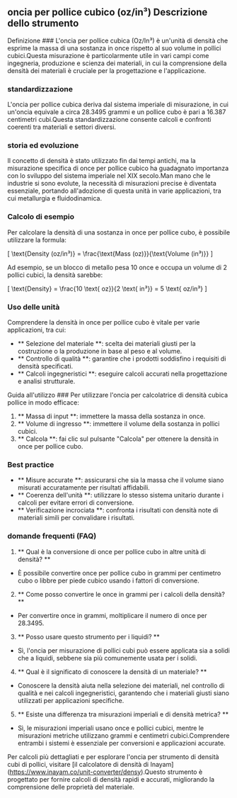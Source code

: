 ## oncia per pollice cubico (oz/in³) Descrizione dello strumento

Definizione ###
L'oncia per pollice cubica (Oz/In³) è un'unità di densità che esprime la massa di una sostanza in once rispetto al suo volume in pollici cubici.Questa misurazione è particolarmente utile in vari campi come ingegneria, produzione e scienza dei materiali, in cui la comprensione della densità dei materiali è cruciale per la progettazione e l'applicazione.

### standardizzazione
L'oncia per pollice cubica deriva dal sistema imperiale di misurazione, in cui un'oncia equivale a circa 28.3495 grammi e un pollice cubo è pari a 16.387 centimetri cubi.Questa standardizzazione consente calcoli e confronti coerenti tra materiali e settori diversi.

### storia ed evoluzione
Il concetto di densità è stato utilizzato fin dai tempi antichi, ma la misurazione specifica di once per pollice cubico ha guadagnato importanza con lo sviluppo del sistema imperiale nel XIX secolo.Man mano che le industrie si sono evolute, la necessità di misurazioni precise è diventata essenziale, portando all'adozione di questa unità in varie applicazioni, tra cui metallurgia e fluidodinamica.

### Calcolo di esempio
Per calcolare la densità di una sostanza in once per pollice cubo, è possibile utilizzare la formula:

\[ \text{Density (oz/in³)} = \frac{\text{Mass (oz)}}{\text{Volume (in³)}} \]

Ad esempio, se un blocco di metallo pesa 10 once e occupa un volume di 2 pollici cubici, la densità sarebbe:

\[ \text{Density} = \frac{10 \text{ oz}}{2 \text{ in³}} = 5 \text{ oz/in³} \]

### Uso delle unità
Comprendere la densità in once per pollice cubo è vitale per varie applicazioni, tra cui:
- ** Selezione del materiale **: scelta dei materiali giusti per la costruzione o la produzione in base al peso e al volume.
- ** Controllo di qualità **: garantire che i prodotti soddisfino i requisiti di densità specificati.
- ** Calcoli ingegneristici **: eseguire calcoli accurati nella progettazione e analisi strutturale.

Guida all'utilizzo ###
Per utilizzare l'oncia per calcolatrice di densità cubica pollice in modo efficace:
1. ** Massa di input **: immettere la massa della sostanza in once.
2. ** Volume di ingresso **: immettere il volume della sostanza in pollici cubici.
3. ** Calcola **: fai clic sul pulsante "Calcola" per ottenere la densità in once per pollice cubo.

### Best practice
- ** Misure accurate **: assicurarsi che sia la massa che il volume siano misurati accuratamente per risultati affidabili.
- ** Coerenza dell'unità **: utilizzare lo stesso sistema unitario durante i calcoli per evitare errori di conversione.
- ** Verificazione incrociata **: confronta i risultati con densità note di materiali simili per convalidare i risultati.

### domande frequenti (FAQ)

1. ** Qual è la conversione di once per pollice cubo in altre unità di densità? **
- È possibile convertire once per pollice cubo in grammi per centimetro cubo o libbre per piede cubico usando i fattori di conversione.

2. ** Come posso convertire le once in grammi per i calcoli della densità? **
- Per convertire once in grammi, moltiplicare il numero di once per 28.3495.

3. ** Posso usare questo strumento per i liquidi? **
- Sì, l'oncia per misurazione di pollici cubi può essere applicata sia a solidi che a liquidi, sebbene sia più comunemente usata per i solidi.

4. ** Qual è il significato di conoscere la densità di un materiale? **
- Conoscere la densità aiuta nella selezione dei materiali, nel controllo di qualità e nei calcoli ingegneristici, garantendo che i materiali giusti siano utilizzati per applicazioni specifiche.

5. ** Esiste una differenza tra misurazioni imperiali e di densità metrica? **
- Sì, le misurazioni imperiali usano once e pollici cubici, mentre le misurazioni metriche utilizzano grammi e centimetri cubici.Comprendere entrambi i sistemi è essenziale per conversioni e applicazioni accurate.

Per calcoli più dettagliati e per esplorare l'oncia per strumento di densità cubi di pollici, visitare [il calcolatore di densità di Inayam] (https://www.inayam.co/unit-converter/densy).Questo strumento è progettato per fornire calcoli di densità rapidi e accurati, migliorando la comprensione delle proprietà del materiale.